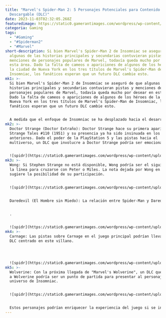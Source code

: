 ```yaml
---
title: "Marvel's Spider-Man 2: 5 Personajes Potenciales para Contenido
  Descargable (DLC)"
date: 2023-11-03T02:32:05.268Z
featuredimage: https://static0.gamerantimages.com/wordpress/wp-content/uploads/2023/11/collage-maker-01-nov-2023-01-49-pm-9330.jpg?q=50&fit=contain&w=1140&h=&dpr=1.5
categoria: Gaming
tags:
  - "#Gaming"
  - "#Spiderman2"
  - "#Marvel"
short-description: Si bien Marvel's Spider-Man 2 de Insomniac se aseguró de que
  algunas de las historias principales y secundarias contuvieran pistas y
  menciones de personajes populares de Marvel, todavía queda mucho por desear en
  esta área. Dado la falta de cameos o apariciones de algunos de los héroes de
  la ciudad de Nueva York en los tres títulos de Marvel's Spider-Man de
  Insomniac, los fanáticos esperan que un futuro DLC cambie esto.
mk1: >-
  Si bien Marvel's Spider-Man 2 de Insomniac se aseguró de que algunas de las
  historias principales y secundarias contuvieran pistas y menciones de
  personajes populares de Marvel, todavía queda mucho por desear en esta área.
  Dado la falta de cameos o apariciones de algunos de los héroes de la ciudad de
  Nueva York en los tres títulos de Marvel's Spider-Man de Insomniac, los
  fanáticos esperan que un futuro DLC cambie esto.


  A medida que el enfoque de Insomniac se ha desplazado hacia el desarrollo de Marvel's Wolverine, es cada vez más probable que otros héroes se implementen gradualmente dentro de su universo Marvel, y Marvel's Spider-Man 2 podría ser el área perfecta para comenzar.
mk2: >-
  Doctor Strange (Doctor Extraño): Doctor Strange hace su primera aparición en
  Strange Tales #110 (1951) y su presencia ya ha sido insinuada en los juegos
  anteriores. Dado el poder de la PlayStation 5 y las pistas hacia el
  multiverso, un DLC que involucre a Doctor Strange podría ser emocionante.


  ![spidr](https://static0.gamerantimages.com/wordpress/wp-content/uploads/2023/11/screenshot-2023-11-01-at-14-07-05-cropped.jpg?q=50&fit=crop&w=1500&dpr=1.5 "spidr")
mk3: >-
  Wong: Si Stephen Strange no está disponible, Wong podría ser el siguiente en
  la línea para cruzarse con Peter o Miles. La nota dejada por Wong en el juego
  sugiere la posibilidad de su participación.


  ![spidr](https://static0.gamerantimages.com/wordpress/wp-content/uploads/2023/11/screenshot-2023-11-01-at-14-22-20-cropped.jpg?q=50&fit=crop&w=1500&dpr=1.5 "spidr")


  Daredevil (El Hombre sin Miedo): La relación entre Spider-Man y Daredevil en los cómics y en la película "Spider-Man: No Way Home" ha emocionado a los fanáticos. Un DLC que presente a Daredevil podría ser una gran adición.


  .


  ![spidr](https://static0.gamerantimages.com/wordpress/wp-content/uploads/2023/11/screenshot-2023-11-01-at-14-34-44-cropped.jpg?q=50&fit=crop&w=1500&dpr=1.5 "spidr")
mk4: >-
  Carnage: Las pistas sobre Carnage en el juego principal podrían llevar a un
  DLC centrado en este villano.




  ![spidr](https://static0.gamerantimages.com/wordpress/wp-content/uploads/2023/11/screenshot-2023-11-01-at-13-48-03-cropped.jpg?q=50&fit=crop&w=1500&dpr=1.5 "spidr")
mk5: >-
  Wolverine: Con la próxima llegada de "Marvel's Wolverine", un DLC que incluya
  a Wolverine podría ser un punto de partida para presentar al personaje en el
  universo de Insomniac.


  ![spidr](https://static0.gamerantimages.com/wordpress/wp-content/uploads/2023/11/screenshot-2023-11-01-at-15-02-09-cropped.jpg?q=50&fit=crop&w=1500&dpr=1.5 "spidr")


  Estos personajes podrían enriquecer la experiencia del juego si se incluyen en futuros contenidos descargables
---
```

